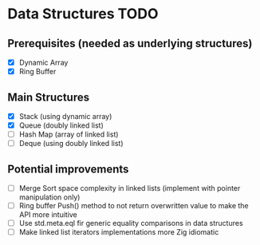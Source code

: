 # Data Structures TODO

## Prerequisites (needed as underlying structures)
- [x] Dynamic Array
- [x] Ring Buffer

## Main Structures
- [x] Stack (using dynamic array)
- [x] Queue (doubly linked list)
- [ ] Hash Map (array of linked list)
- [ ] Deque (using doubly linked list)

## Potential improvements
- [ ] Merge Sort space complexity in linked lists (implement with pointer manipulation only)
- [ ] Ring buffer Push() method to not return overwritten value to make the API more intuitive
- [ ] Use std.meta.eql fir generic equality comparisons in data structures
- [ ] Make linked list iterators implementations more Zig idiomatic